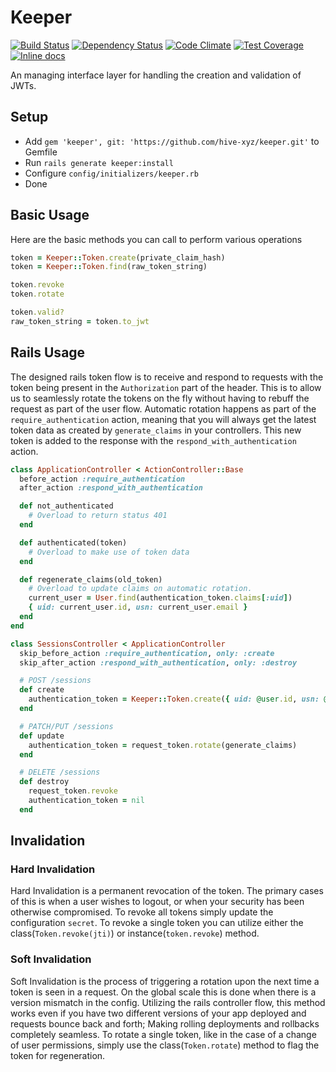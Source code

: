 # Keeper
[![Build Status](https://img.shields.io/travis/hive-xyz/keeper/master.svg)](https://travis-ci.org/hive-xyz/keeper)
[![Dependency Status](https://img.shields.io/gemnasium/hive-xyz/keeper.svg)](https://gemnasium.com/hive-xyz/keeper)
[![Code Climate](https://img.shields.io/codeclimate/github/hive-xyz/keeper.svg)](https://codeclimate.com/github/hive-xyz/keeper)
[![Test Coverage](https://img.shields.io/codeclimate/coverage/github/hive-xyz/keeper.svg)](https://codeclimate.com/github/hive-xyz/keeper/coverage)
[![Inline docs](http://inch-ci.org/github/hive-xyz/keeper.svg?style=shields)](http://inch-ci.org/github/hive-xyz/keeper)

An managing interface layer for handling the creation and validation of JWTs.

## Setup
 - Add `gem 'keeper', git: 'https://github.com/hive-xyz/keeper.git'` to Gemfile
 - Run `rails generate keeper:install`
 - Configure `config/initializers/keeper.rb`
 - Done

## Basic Usage
Here are the basic methods you can call to perform various operations

```ruby
token = Keeper::Token.create(private_claim_hash)
token = Keeper::Token.find(raw_token_string)

token.revoke
token.rotate

token.valid?
raw_token_string = token.to_jwt
```

## Rails Usage
The designed rails token flow is to receive and respond to requests with the token being present in the `Authorization` part of the header. This is to allow us to seamlessly rotate the tokens on the fly without having to rebuff the request as part of the user flow. Automatic rotation happens as part of the `require_authentication` action, meaning that you will always get the latest token data as
created by `generate_claims` in your controllers. This new token is added to the response with
the `respond_with_authentication` action.

```ruby
class ApplicationController < ActionController::Base
  before_action :require_authentication
  after_action :respond_with_authentication

  def not_authenticated
    # Overload to return status 401
  end

  def authenticated(token)
    # Overload to make use of token data
  end

  def regenerate_claims(old_token)
    # Overload to update claims on automatic rotation.
    current_user = User.find(authentication_token.claims[:uid])
    { uid: current_user.id, usn: current_user.email }
  end
end
```

```ruby
class SessionsController < ApplicationController
  skip_before_action :require_authentication, only: :create
  skip_after_action :respond_with_authentication, only: :destroy

  # POST /sessions
  def create
    authentication_token = Keeper::Token.create({ uid: @user.id, usn: @user.email })
  end

  # PATCH/PUT /sessions
  def update
    authentication_token = request_token.rotate(generate_claims)
  end

  # DELETE /sessions
  def destroy
    request_token.revoke
    authentication_token = nil
  end
```

## Invalidation
### Hard Invalidation
Hard Invalidation is a permanent revocation of the token. The primary cases of this is when a user wishes to logout, or when your security has been otherwise compromised. To revoke all tokens simply update the configuration `secret`. To revoke a single token you can utilize either the class(`Token.revoke(jti)`) or instance(`token.revoke`) method.

### Soft Invalidation
Soft Invalidation is the process of triggering a rotation upon the next time a token is seen in a request. On the global scale this is done when there is a version mismatch in the config. Utilizing the rails controller flow, this method works even if you have two different versions of your app deployed and requests bounce back and forth; Making rolling deployments and rollbacks completely seamless. To rotate a single token, like in the case of a change of user permissions, simply use the class(`Token.rotate`) method to flag the token for regeneration.

